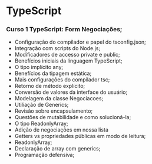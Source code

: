 # TypeScript
### Curso 1 TypeScript: Form Negociações;

- Configuração do compilador e papel do tsconfig.json;
- Integração com scripts do Node.js;
- Modificadores de accesso private e public;
- Benefícios iniciais da linguagem TypeScript;
- O tipo implícito any;
- Benefícios da tipagem estática;
- Mais configurações do compilador tsc;
- Retorno de método explícito;
- Conversão de valores da interface do usuário;
- Modelagem da classe Negociacoes;
- Utiliação de Generics;
- Revisão sobre encapsulamento;
- Questões de mutabilidade e como solucioná-la;
- O tipo ReadonlyArray;
- Adição de negociações em nossa lista
- Getters vs propriedades públicas em modo de leitura;
- ReadonlyArray;
- Declaração de array com generics;
- Programação defensiva;
